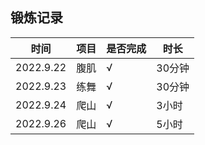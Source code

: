 ## 锻炼记录

| 时间      | 项目 | 是否完成 | 时长   |
| --------- | ---- | -------- | ------ |
| 2022.9.22 | 腹肌 | √        | 30分钟 |
| 2022.9.23 | 练舞 | √        | 30分钟 |
| 2022.9.24 | 爬山 | √        | 3小时  |
| 2022.9.26 | 爬山 | √        | 5小时  |
